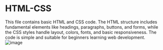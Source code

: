 # HTML-CSS
This file contains basic HTML and CSS code. The HTML structure includes fundamental elements like headings, paragraphs, buttons, and forms, while the CSS styles handle layout, colors, fonts, and basic responsiveness. The code is simple and suitable for beginners learning web development.
![image](https://github.com/user-attachments/assets/9c99664c-ba9f-44fb-8f06-84c75c1be287)
